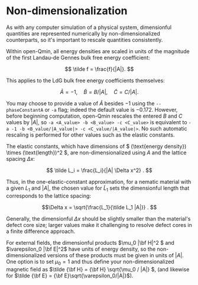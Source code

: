 # Non-dimensionalization 

As with any computer simulation of a physical system, dimensionful quantities are represented numerically by non-dimensionalized counterparts, so it's important to rescale quantities consistently. 

Within open-Qmin, all energy densities are scaled in units of the magnitude of the first Landau-de Gennes bulk free energy coefficient:

$$ \tilde f = \frac{f}{|A|}. $$

This applies to the LdG bulk free energy coefficients themselves: 

$$ \tilde A = -1, \quad \tilde B = B/|A|, \quad \tilde C = C/|A|. $$ 

You may choose to provide a value of $\tilde A$ besides $-1$ using the `--phaseConstantA` or `-a` flag; indeed the default value is $-0.172$. However, before beginning computation, open-Qmin rescales the entered $B$ and $C$ values by $|A|$, so `-a <A_value> -b <B_value> -c <C_value>` is equivalent to `-a -1 -b <B_value/|A_value|> -c <C_value/|A_value|>`. No such automatic rescaling is performed for other values such as the elastic constants. 

The elastic constants, which have dimensions of $ (\text{energy density}) \times (\text{length})^2 $, are non-dimensionalized using $A$ and the lattice spacing $\Delta x$:

$$ \tilde L_i = \frac{L_i}{|A| \Delta x^2} . $$

Thus, in the one-elastic-constant approximation, for a nematic material with a given $L_1$ and $|A|$, the chosen value for $\tilde L_1$ sets the dimensionful length that corresponds to the lattice spacing:

$$\Delta x = \sqrt{\frac{L_1}{\tilde L_1 |A|}} . $$ 

Generally, the dimensionful $\Delta x$ should be slightly smaller than the material's defect core size; larger values make it challenging to resolve defect cores in a finite difference approach. 

For external fields, the dimensionful products $\mu_0 |\bf H|^2 $ and $\varepsilon_0 |\bf E|^2$ have units of energy density, so the non-dimensionalized versions of these products must be given in units of $|A|$. One option is to set $\mu_0=1$ and thus define your non-dimensionalized magnetic field  as $\tilde {\bf H} = {\bf H} \sqrt{\mu_0 / |A|} $, (and likewise for $\tilde {\bf E} = {\bf E}\sqrt{\varepsilon_0/|A|}$).


